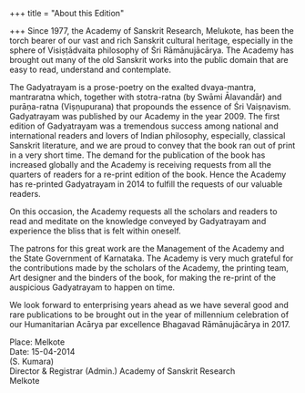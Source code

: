 +++
title = "About this Edition"

+++
Since 1977, the Academy of Sanskrit Research, Melukote, has been the torch bearer of our vast and rich Sanskrit cultural heritage, especially in the sphere of Visiṣṭādvaita philosophy of Śri Rāmānujācārya. The Academy has brought out many of the old Sanskrit works into the public domain that are easy to read, understand and contemplate. 

The Gadyatrayam is a prose-poetry on the exalted dvaya-mantra, mantraratna which, together with stotra-ratna (by Swāmi Ālavandār) and purāṇa-ratna (Viṣṇupurana) that propounds the essence of Śri Vaiṣṇavism. Gadyatrayam was published by our Academy in the year 2009. The first edition of Gadyatrayam was a tremendous success among national and international readers and lovers of Indian philosophy, especially, classical Sanskrit literature, and we are proud to convey that the book ran out of print in a very short time. The demand for the publication of the book has increased globally and the Academy is receiving requests from all the quarters of readers for a re-print edition of the book. Hence the Academy has re-printed Gadyatrayam in 2014 to fulfill the requests of our valuable readers. 

On this occasion, the Academy requests all the scholars and readers to read and meditate on the knowledge conveyed by Gadyatrayam and experience the bliss that is felt within oneself. 

The patrons for this great work are the Management of the Academy and the State Government of Karnataka. The Academy is very much grateful for the contributions made by the scholars of the Academy, the printing team, Art designer and the binders of the book, for making the re-print of the auspicious Gadyatrayam to happen on time. 

We look forward to enterprising years ahead as we have several good and rare publications to be brought out in the year of millennium celebration of our Humanitarian Acārya par excellence Bhagavad Rāmānujācārya in 2017. 

Place: Melkote  
Date: 15-04-2014  
(S. Kumara)   
Director & Registrar (Admin.) Academy of Sanskrit Research  
Melkote 
